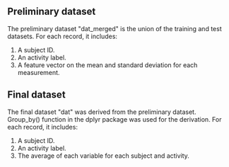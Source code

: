 ## Preliminary dataset

The preliminary dataset "dat_merged" is the union of the training and test datasets. For each record, it includes:

1. A subject ID.
2. An activity label. 
3. A feature vector on the mean and standard deviation for each measurement.


## Final dataset

The final dataset "dat" was derived from the preliminary dataset. Group_by() function in the dplyr package was used for the derivation. For each record, it includes:

1. A subject ID.
2. An activity label. 
3. The average of each variable for each subject and activity.
